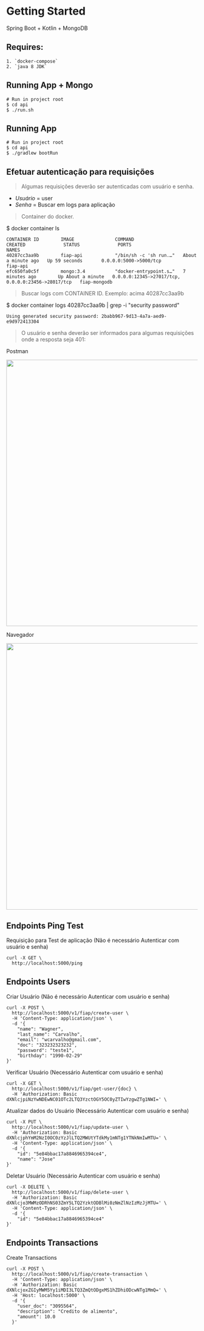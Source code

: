 # Getting Started
Spring Boot + Kotlin + MongoDB

## Requires:
```
1. `docker-compose`
2. `java 8 JDK` 
```

## Running App + Mongo
```
# Run in project root
$ cd api
$ ./run.sh
```

## Running App
```
# Run in project root
$ cd api
$ ./gradlew bootRun
```

## Efetuar autenticação para requisições
> Algumas requisições deverão ser autenticadas com usuário e senha.
*   *Usuário* = user
*   *Senha* = Buscar em logs para aplicação

> Container do docker.

$ docker container ls
```
CONTAINER ID        IMAGE               COMMAND                  CREATED              STATUS              PORTS                                                NAMES
40287cc3aa9b        fiap-api            "/bin/sh -c 'sh run.…"   About a minute ago   Up 59 seconds       0.0.0.0:5000->5000/tcp                               fiap-api
efc650fa0c5f        mongo:3.4           "docker-entrypoint.s…"   7 minutes ago        Up About a minute   0.0.0.0:12345->27017/tcp, 0.0.0.0:23456->28017/tcp   fiap-mongodb
```

> Buscar logs com CONTAINER ID. Exemplo: acima 40287cc3aa9b

$ docker container logs 40287cc3aa9b | grep -i "security password"
```
Using generated security password: 2babb967-9d13-4a7a-aed9-e9d972413304
```

> O usuário e senha deverão ser informados para algumas requisições onde a resposta seja 401:

Postman
<p align="center">
  <img src="https://raw.githubusercontent.com/WagnerCarvalho/fiap-spring/master/.github/postman.png" width="700">
</p>

Navegador
<p align="center">
  <img src="https://raw.githubusercontent.com/WagnerCarvalho/fiap-spring/master/.github/navegador.png" width="700">
</p>

## Endpoints Ping Test
Requisição para Test de aplicação (Não é necessário Autenticar com usuário e senha) 
```
curl -X GET \
  http://localhost:5000/ping
```

## Endpoints Users
Criar Usuário (Não é necessário Autenticar com usuário e senha)
```
curl -X POST \
  http://localhost:5000/v1/fiap/create-user \
  -H 'Content-Type: application/json' \
  -d '{
    "name": "Wagner",
    "last_name": "Carvalho",
    "email": "wcarvalho@gmail.com",
    "doc": "323232323232",
    "password": "teste1",
    "birthday": "1990-02-29"
}'
```

Verificar Usuário (Necessário Autenticar com usuário e senha)
```
curl -X GET \
  http://localhost:5000/v1/fiap/get-user/{doc} \
  -H 'Authorization: Basic dXNlcjpiNzYwNDEwNC01OTc2LTQ3YzctOGY5OC0yZTIwYzgwZTg1NWI=' \
```

Atualizar dados do Usuário (Necessário Autenticar com usuário e senha)
```
curl -X PUT \
  http://localhost:5000/v1/fiap/update-user \
  -H 'Authorization: Basic dXNlcjphYmM2NzI0OC0zYzJlLTQ2MWUtYTdkMy1mNTg1YTNkNmIwMTU=' \
  -H 'Content-Type: application/json' \
  -d '{
	"id": "5e84bbac17a8846965394ce4",
	"name": "Jose"
}'
```

Deletar Usuário (Necessário Autenticar com usuário e senha)
```
curl -X DELETE \
  http://localhost:5000/v1/fiap/delete-user \
  -H 'Authorization: Basic dXNlcjo3MWMzODRhNS03ZmY5LTQ2YzktODBlMi0zNmZlNzIzMzJjMTU=' \
  -H 'Content-Type: application/json' \
  -d '{
    "id": "5e84bbac17a8846965394ce4"
}'
```


## Endpoints Transactions

Create Transactions
```
curl -X POST \
  http://localhost:5000/v1/fiap/create-transaction \
  -H 'Content-Type: application/json' \
  -H 'Authorization: Basic dXNlcjoxZGIyMWM5Yy1iMDI3LTQ3ZmQtODgxMS1hZDhiODcwNTg1MmQ=' \
  -H 'Host: localhost:5000' \
  -d '{
  	"user_doc": "3095564",
  	"description": "Credito de alimento",
  	"amount": 10.0
  }'
```





